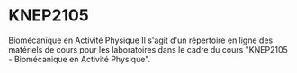 # KNEP2105
Biomécanique en Activité Physique
Il s'agit d'un répertoire en ligne des matériels de cours pour les laboratoires dans le cadre du cours "KNEP2105 - Biomécanique en Activité Physique".
